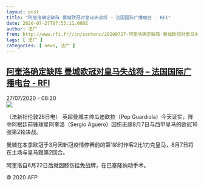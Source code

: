 ```yaml
---
layout: post
title: "阿奎洛确定缺阵 曼城欧冠对皇马失战将 – 法国国际广播电台 - RFI"
date: 2020-07-27T07:55:11.000Z
author: 法广
from: http://www.rfi.fr//cn/contenu/20200727-阿奎洛确定缺阵-曼城欧冠对皇马失战将
tags: [ 法广 ]
categories: [ news, 法广 ]
---
```

<!--1595836511000-->
[阿奎洛确定缺阵 曼城欧冠对皇马失战将 – 法国国际广播电台 - RFI](http://www.rfi.fr//cn/contenu/20200727-%E9%98%BF%E5%A5%8E%E6%B4%9B%E7%A1%AE%E5%AE%9A%E7%BC%BA%E9%98%B5-%E6%9B%BC%E5%9F%8E%E6%AC%A7%E5%86%A0%E5%AF%B9%E7%9A%87%E9%A9%AC%E5%A4%B1%E6%88%98%E5%B0%86)
------

<div>
<div>27/07/2020 - 08:20</div><img src="https://s.rfi.fr/media/display/8fc11a72-cfd4-11ea-ad32-005056a98db9/w:310/p:16x9/spo0004b.200727142005.jpg"><div class="t-content__body u-clearfix"><div class="m-interstitial"></div><p>（法新社伦敦26日电）    英超曼城主帅瓜迪欧拉（Pep Guardiola）今天证实，阵中阿根廷前锋球星阿奎洛（Sergio Aguero）因伤无缘8月7日与西甲皇马的欧冠16强第2轮决战。</p><p>    曼城在本季欧冠于3月因新冠疫情停赛前的第1轮时作客2比1力克皇马，8月7日将在主场与皇马踢第2回合。</p><p>    阿奎洛自6月22日后就因膝伤挂免战牌，在巴塞隆纳动手术。</p><p class="t-copyright">© 2020 AFP</p>        </div>
</div>
